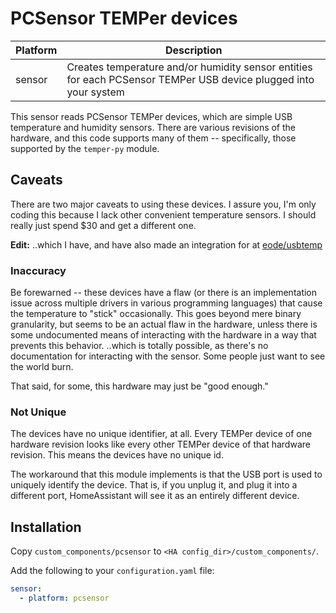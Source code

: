 # PCSensor TEMPer devices

| Platform | Description |
| -------- | ------------ |
| sensor   | Creates temperature and/or humidity sensor entities for each PCSensor TEMPer USB device plugged into your system |

This sensor reads PCSensor TEMPer devices, which are simple USB
temperature and humidity sensors.  There are various revisions of
the hardware, and this code supports many of them -- specifically,
those supported by the `temper-py` module.

## Caveats
There are two major caveats to using these devices.  I assure you,
I'm only coding this because I lack other convenient temperature
sensors.  I should really just spend $30 and get a different one.

**Edit:** ..which I have, and have also made an integration for at
[eode/usbtemp]()

### Inaccuracy
Be forewarned -- these devices have a flaw (or there is an 
implementation issue across multiple drivers in various programming 
languages) that cause the temperature to "stick" occasionally.  This 
goes beyond mere binary granularity, but seems to be an actual flaw
in the hardware, unless there is some undocumented means of interacting 
with the hardware in a way that prevents this behavior.  ..which is
totally possible, as there's no documentation for interacting with
the sensor.  Some people just want to see the world burn.

That said, for some, this hardware may just be "good enough."

### Not Unique
The devices have no unique identifier, at all.  Every TEMPer device
of one hardware revision looks like every other TEMPer device of that
hardware revision.  This means the devices have no unique id.

The workaround that this module implements is that the USB port is used 
to uniquely identify the device.  That is, if you unplug it, and plug 
it into a different port, HomeAssistant will see it as an entirely 
different device.

## Installation

Copy `custom_components/pcsensor` to `<HA config_dir>/custom_components/`.

Add the following to your `configuration.yaml` file:

```yaml
sensor:
  - platform: pcsensor
```
